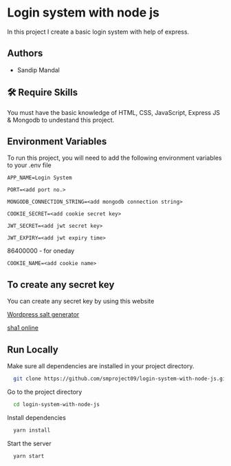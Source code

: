 
# Login system with node js

In this project I create a basic login system with help of express.

## Authors

- Sandip Mandal


## 🛠 Require Skills
You must have the basic knowledge of HTML, CSS, JavaScript, Express JS & Mongodb to undestand this project.


## Environment Variables

To run this project, you will need to add the following environment variables to your .env file

`APP_NAME=Login System `

`PORT=<add port no.>`

`MONGODB_CONNECTION_STRING=<add mongodb connection string>`

`COOKIE_SECRET=<add cookie secret key>`

`JWT_SECRET=<add jwt secret key>`

`JWT_EXPIRY=<add jwt expiry time>`

86400000 - for oneday

`COOKIE_NAME=<add cookie name>`
## To create any secret key

You can create any secret key by using this website

[Wordpress salt generator](https://api.wordpress.org/secret-key/1.1/salt/)


[sha1 online](http://www.sha1-online.com/)
## Run Locally

Make sure all dependencies are installed in your project directory.

```bash
  git clone https://github.com/smproject09/login-system-with-node-js.git
```

Go to the project directory

```bash
  cd login-system-with-node-js
```

Install dependencies

```bash
  yarn install
```

Start the server

```bash
  yarn start
```
